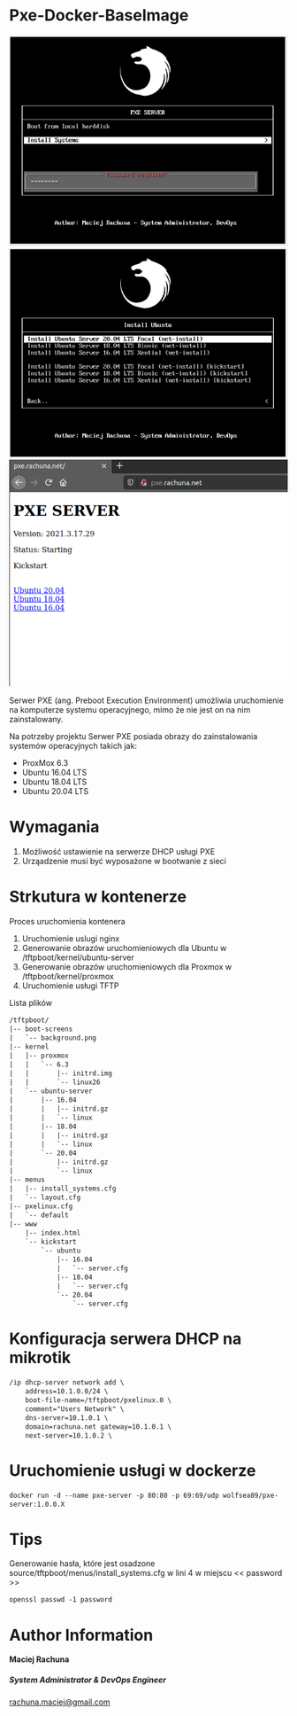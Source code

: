 # Pxe-Docker-BaseImage

![PXE](docs/images/pxe.png)
![PXE](docs/images/pxe_installOs.png)
![PXE](docs/images/www.png)

Serwer PXE (ang. Preboot Execution Environment) umożliwia uruchomienie na komputerze systemu operacyjnego, mimo że nie jest on na nim zainstalowany. 

Na potrzeby projektu Serwer PXE posiada obrazy do zainstalowania systemów operacyjnych takich jak:
 - ProxMox 6.3
 - Ubuntu 16.04 LTS 
 - Ubuntu 18.04 LTS 
 - Ubuntu 20.04 LTS 

Wymagania
=========
1. Możliwość ustawienie na serwerze DHCP usługi PXE
2. Urząadzenie musi być wyposażone w bootwanie z sieci


Strkutura w kontenerze
=========

Proces uruchomienia kontenera
1. Uruchomienie uslugi nginx
2. Generowanie obrazów uruchomieniowych dla Ubuntu w /tftpboot/kernel/ubuntu-server
3. Generowanie obrazów uruchomieniowych dla Proxmox w /tftpboot/kernel/proxmox
4. Uruchomienie usługi TFTP


Lista plików
```
/tftpboot/
|-- boot-screens
|   `-- background.png
|-- kernel
|   |-- proxmox
|   |   `-- 6.3
|   |       |-- initrd.img
|   |       `-- linux26
|   `-- ubuntu-server
|       |-- 16.04
|       |   |-- initrd.gz
|       |   `-- linux
|       |-- 18.04
|       |   |-- initrd.gz
|       |   `-- linux
|       `-- 20.04
|           |-- initrd.gz
|           `-- linux
|-- menus
|   |-- install_systems.cfg
|   `-- layout.cfg
|-- pxelinux.cfg
|   `-- default
|-- www
    |-- index.html
    `-- kickstart
        `-- ubuntu
            |-- 16.04
            |   `-- server.cfg
            |-- 18.04
            |   `-- server.cfg
            `-- 20.04
                `-- server.cfg
```

Konfiguracja serwera DHCP na mikrotik
=========
```
/ip dhcp-server network add \
    address=10.1.0.0/24 \
    boot-file-name=/tftpboot/pxelinux.0 \
    comment="Users Network" \
    dns-server=10.1.0.1 \
    domain=rachuna.net gateway=10.1.0.1 \
    next-server=10.1.0.2 \
```
Uruchomienie usługi w dockerze
=========
```
docker run -d --name pxe-server -p 80:80 -p 69:69/udp wolfsea89/pxe-server:1.0.0.X
```


Tips
=========
Generowanie hasła, które jest osadzone source/tftpboot/menus/install_systems.cfg w lini 4 w miejscu << password >>
```
openssl passwd -1 password
```

Author Information
=========
 **Maciej Rachuna**
##### System Administrator & DevOps Engineer
rachuna.maciej@gmail.com